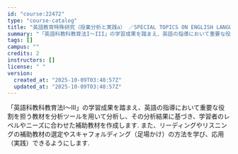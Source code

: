 ```yaml
---
id: "course:22472"
type: "course-catalog"
title: "英語教育特殊研究（授業分析と実践a） ／SPECIAL TOPICS ON ENGLISH LANGUAGE TEACHING: TEACHING ANALYSIS AND PRACTICE (a)"
summary: "「英語科教科教育法I～III」の学習成果を踏まえ、英語の指導において重要な役割を担う教材を分析ツールを用いて分析し、その分析結果に基づき、学習者のレベルやニーズに合わせた補助教材を作成します. また、リーディングやリスニングの補助教材の選定…"
tags: []
campus: ""
credits: 2
instructors: []
license: " "
version:
  created_at: "2025-10-09T03:48:57Z"
  updated_at: "2025-10-09T03:48:57Z"
---
```


「英語科教科教育法I～III」の学習成果を踏まえ、英語の指導において重要な役割を担う教材を分析ツールを用いて分析し、その分析結果に基づき、学習者のレベルやニーズに合わせた補助教材を作成します. また、リーディングやリスニングの補助教材の選定やスキャフォルディング（足場かけ）の方法を学び、応用（実践）できるようにします.

